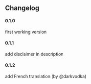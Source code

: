 ## Changelog

#### 0.1.0

first working version

#### 0.1.1

add disclaimer in description

#### 0.1.2

add French translation (by @darkvodka)
